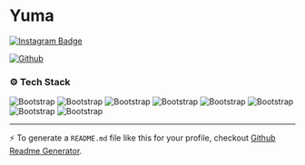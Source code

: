 # Yuma




[![Instagram Badge](https://img.shields.io/badge/-Instagram-purple?logo=instagram&logoColor=white&link=https://instagram.com/yumaaji12/)](https://www.instagram.com/yumaaji12)


[![Github](https://img.shields.io/github/followers/yumaaji?label=Follow&style=social)](https://github.com/yumaaji)




### ⚙️ Tech Stack

![Bootstrap](https://img.shields.io/badge/-Tailwind%20CSS-05122A?style=social&logo=Tailwind-CSS&color=121212) ![Bootstrap](https://img.shields.io/badge/-Bootstrap-05122A?style=social&logo=Bootstrap&color=121212) ![Bootstrap](https://img.shields.io/badge/-Javascript-05122A?style=social&logo=Javascript&color=121212) ![Bootstrap](https://img.shields.io/badge/-React-05122A?style=social&logo=React&color=121212) ![Bootstrap](https://img.shields.io/badge/-PHP-05122A?style=social&logo=PHP&color=121212) ![Bootstrap](https://img.shields.io/badge/-Laravel-05122A?style=social&logo=Laravel&color=121212) ![Bootstrap](https://img.shields.io/badge/-MySQL-05122A?style=social&logo=MySQL&color=121212) ![Bootstrap](https://img.shields.io/badge/-Visual%20Studio%20Code-05122A?style=social&logo=Visual-Studio-Code&color=121212)




---
:zap: To generate a `README.md` file like this for your profile, checkout [Github Readme Generator](https://hejazizo-github-profile-readme-srcstreamlit-app-i6skm7.streamlit.app/).
